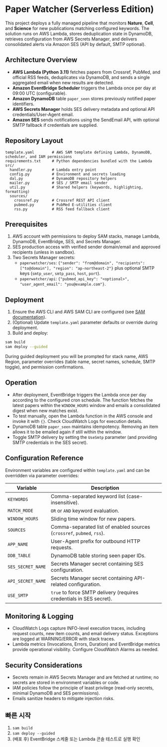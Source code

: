 # Paper Watcher (Serverless Edition)

This project deploys a fully managed pipeline that monitors **Nature**, **Cell**, and **Science** for new publications matching configured keywords. The solution runs on AWS Lambda, stores deduplication state in DynamoDB, retrieves configuration from AWS Secrets Manager, and delivers consolidated alerts via Amazon SES (API by default, SMTP optional).

## Architecture Overview

- **AWS Lambda (Python 3.11)** fetches papers from Crossref, PubMed, and official RSS feeds, deduplicates via DynamoDB, and sends a single aggregated email when new results are detected.
- **Amazon EventBridge Scheduler** triggers the Lambda once per day at 09:00 UTC (configurable).
- **Amazon DynamoDB** table `paper_seen` stores previously notified paper identifiers.
- **AWS Secrets Manager** holds SES delivery metadata and optional API credentials/User-Agent email.
- **Amazon SES** sends notifications using the SendEmail API, with optional SMTP fallback if credentials are supplied.

## Repository Layout

```
template.yaml        # AWS SAM template defining Lambda, DynamoDB, scheduler, and IAM permissions
requirements.txt     # Python dependencies bundled with the Lambda
src/
  handler.py         # Lambda entry point
  config.py          # Environment and secrets loading
  dal.py             # DynamoDB repository helpers
  mailer.py          # SES / SMTP email sender
  util.py            # Shared helpers (keywords, highlighting, formatting)
  sources/
    crossref.py      # Crossref REST API client
    pubmed.py        # PubMed E-utilities client
    rss.py           # RSS feed fallback client
```

## Prerequisites

1. AWS account with permissions to deploy SAM stacks, manage Lambda, DynamoDB, EventBridge, SES, and Secrets Manager.
2. SES production access with verified sender domain/email and approved recipients (unless in sandbox).
3. Two Secrets Manager secrets:
   - `paperwatcher/ses`: `{"sender": "from@domain", "recipients": ["to@domain"], "region": "ap-northeast-2"}` plus optional SMTP keys (`smtp_user`, `smtp_pass`, `host`, `port`).
   - `paperwatcher/api`: `{"pubmed_api_key": "<optional>", "user_agent_email": "you@example.com"}`.

## Deployment

1. Ensure the AWS CLI and AWS SAM CLI are configured (see [SAM documentation](https://docs.aws.amazon.com/serverless-application-model/latest/developerguide/install-sam-cli.html)).
2. (Optional) Update `template.yaml` parameter defaults or override during deployment.
3. Build and deploy:

```bash
sam build
sam deploy --guided
```

During guided deployment you will be prompted for stack name, AWS Region, parameter overrides (table name, secret names, schedule, SMTP toggle), and permission confirmations.

## Operation

- After deployment, EventBridge triggers the Lambda once per day according to the configured cron schedule. The function fetches the latest papers within the `WINDOW_HOURS` window and emails a consolidated digest when new matches exist.
- To test manually, open the Lambda function in the AWS console and invoke it with `{}`. Check CloudWatch Logs for execution details.
- DynamoDB table `paper_seen` maintains idempotency. Removing an item allows it to be emailed again if still within the window.
- Toggle SMTP delivery by setting the `UseSmtp` parameter (and providing SMTP credentials in the SES secret).

## Configuration Reference

Environment variables are configured within `template.yaml` and can be overridden via parameter overrides:

| Variable | Description |
| --- | --- |
| `KEYWORDS` | Comma-separated keyword list (case-insensitive). |
| `MATCH_MODE` | `OR` or `AND` keyword evaluation. |
| `WINDOW_HOURS` | Sliding time window for new papers. |
| `SOURCES` | Comma-separated list of enabled sources (`crossref`, `pubmed`, `rss`). |
| `APP_NAME` | User-Agent prefix for outbound HTTP requests. |
| `DDB_TABLE` | DynamoDB table storing seen paper IDs. |
| `SES_SECRET_NAME` | Secrets Manager secret containing SES configuration. |
| `API_SECRET_NAME` | Secrets Manager secret containing API-related configuration. |
| `USE_SMTP` | `true` to force SMTP delivery (requires credentials in SES secret). |

## Monitoring & Logging

- CloudWatch Logs capture INFO-level execution traces, including request counts, new item counts, and email delivery status. Exceptions are logged at WARNING/ERROR with stack traces.
- Lambda metrics (Invocations, Errors, Duration) and EventBridge metrics provide operational visibility. Configure CloudWatch Alarms as needed.

## Security Considerations

- Secrets remain in AWS Secrets Manager and are fetched at runtime; no secrets are stored in environment variables or code.
- IAM policies follow the principle of least privilege (read-only secrets, minimal DynamoDB and SES permissions).
- Emails sanitize headers to mitigate injection risks.

## 빠른 시작

1. `sam build`
2. `sam deploy --guided`
3. (배포 후) EventBridge 스케줄 또는 Lambda 콘솔 테스트로 실행 확인

